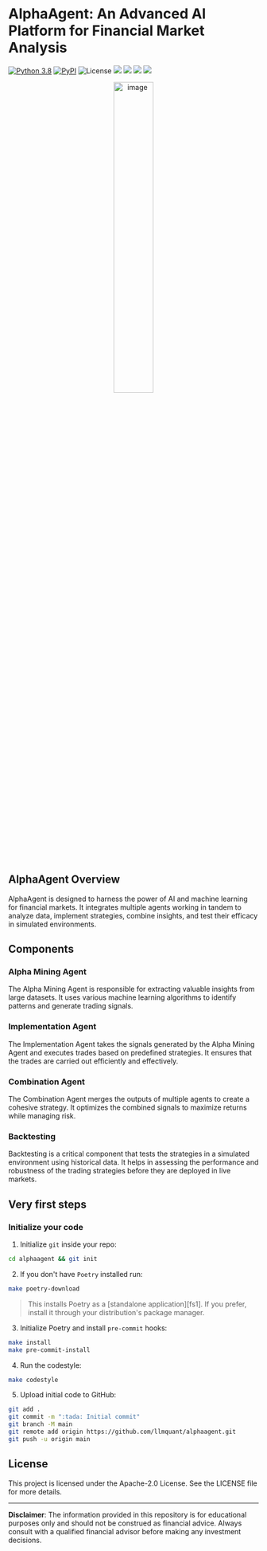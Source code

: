 # AlphaAgent: An Advanced AI Platform for Financial Market Analysis
[![Python 3.8](https://img.shields.io/badge/python-3.8-blue.svg)](https://www.python.org/downloads/release/python-360/)
[![PyPI](https://img.shields.io/pypi/v/alphaagent.svg)](https://pypi.org/project/alphaagent/)
![License](https://img.shields.io/github/license/LLMQuant/alphaagent.svg?color=brightgreen)
![](https://img.shields.io/github/issues-raw/LLMQuant/alphaagent?label=Issues)
![](https://img.shields.io/github/issues-closed-raw/LLMQuant/alphaagent?label=Closed+Issues)
![](https://img.shields.io/github/issues-pr-raw/LLMQuant/alphaagent?label=Open+PRs)
![](https://img.shields.io/github/issues-pr-closed-raw/LLMQuant/alphaagent?label=Closed+PRs)

<div align="center">
<img align="center" width="40%" alt="image" src="https://github.com/LLMQuant/AlphaAgent/blob/main/AlphaAgent.png">
</div>

## AlphaAgent Overview

AlphaAgent is designed to harness the power of AI and machine learning for financial markets. It integrates multiple agents working in tandem to analyze data, implement strategies, combine insights, and test their efficacy in simulated environments.

## Components

### Alpha Mining Agent

The Alpha Mining Agent is responsible for extracting valuable insights from large datasets. It uses various machine learning algorithms to identify patterns and generate trading signals.

### Implementation Agent

The Implementation Agent takes the signals generated by the Alpha Mining Agent and executes trades based on predefined strategies. It ensures that the trades are carried out efficiently and effectively.

### Combination Agent

The Combination Agent merges the outputs of multiple agents to create a cohesive strategy. It optimizes the combined signals to maximize returns while managing risk.

### Backtesting

Backtesting is a critical component that tests the strategies in a simulated environment using historical data. It helps in assessing the performance and robustness of the trading strategies before they are deployed in live markets.


## Very first steps

### Initialize your code

1. Initialize `git` inside your repo:

```bash
cd alphaagent && git init
```

2. If you don't have `Poetry` installed run:

```bash
make poetry-download
```

> This installs Poetry as a [standalone application][fs1]. If you prefer, install it through your distribution's package manager.

3. Initialize Poetry and install `pre-commit` hooks:

```bash
make install
make pre-commit-install
```

4. Run the codestyle:

```bash
make codestyle
```

5. Upload initial code to GitHub:

```bash
git add .
git commit -m ":tada: Initial commit"
git branch -M main
git remote add origin https://github.com/llmquant/alphaagent.git
git push -u origin main
```

## License

This project is licensed under the Apache-2.0 License. See the LICENSE file for more details.

---

**Disclaimer**: The information provided in this repository is for educational purposes only and should not be construed as financial advice. Always consult with a qualified financial advisor before making any investment decisions.
